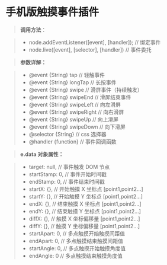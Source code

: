 手机版触摸事件插件
===========

>**调用方法**：

> - node.addEventListener([event], [handler]);            //  绑定事件
> - node.live([event], [selector], [handler])             //  事件委托

>**参数详解：**

> - @event {String} tap                // 轻触事件
> - @event {String} longTap            // 长按事件
> - @event {String} swipe              // 滑屏事件（持续触发）
> - @event {String} swipeEnd           // 滑屏结束事件
> - @event {String} swipeLeft          // 向左滑屏
> - @event {String} swipeRight         // 向右滑屏
> - @event {String} swipeUp            // 向上滑屏
> - @event {String} swipeDown          // 向下滑屏
> - @selector {String}                 // css 选择器
> - @handler {function}                // 事件回调函数

>**e.data 对象属性：**

> - target: null,                     // 事件触发 DOM 节点
> - startStamp: 0,                    // 事件开始时间戳
> - endStamp: 0,                      // 事件结束时间戳
> - startX: {},                       // 开始触摸 X 坐标点 [point1,point2...]
> - startY: {},                       // 开始触摸 Y 坐标点 [point1,point2...]
> - endX: {},                         // 结束触摸 X 坐标点 [point1,point2...]
> - endY: {},                         // 结束触摸 Y 坐标点 [point1,point2...]
> - diffX: {},                        // 触摸 X 坐标偏移量 [point1,point2...]
> - diffY: {},                        // 触摸 Y 坐标偏移量 [point1,point2...]
> - startApart: 0,                    // 多点触摸开始触摸间距值
> - endApart: 0,                      // 多点触摸结束触摸间距值
> - startAngle: 0,                    // 多点触摸开始触摸角度值
> - endAngle: 0                       // 多点触摸结束触摸角度值